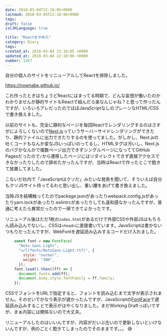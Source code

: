 ```yaml
---
date: 2018-03-04T22:10:05+0900
lastmod: 2018-03-04T22:10:06+0900
tags: 
draft: false
isCJKLanguage: true

title: "Reactをやめた"
category: Diary
tags: 
created_at: 2018-03-04 22:10:05 +0900
updated_at: 2018-03-04 22:10:06 +0900
number: 1267
---
```


自分の個人のサイトをリニューアルしてReactを排除しました。

https://nownabe.github.io/

これ作ったときはちょうどReactにはまってる時期で、どんな妄想が働いたのかわかりませんが静的サイトもReactで組んだら楽なんじゃね？と思って作ったんですが、いろいろアレだったのでほぼJavaScriptなしのプレーンなHTML/CSSで書き換えました。

以前のサイトも、完全に静的なページを毎回Reactでレンダリングするのはさすがによろしくないので[Next.js](https://github.com/zeit/next.js/)っていうサーバーサイドレンダリングができたり、静的ファイルに出力できたりするのを使ってました。がしかし、Next.jsの吐くコードもなんか変なJSいっぱいのってるし、HTMLタグは汚いし、Next.jsのバグかなんかで複数ページ出力できずシングルページになっててGitHub Pagesだったので`/`から遷移したページにはリダイレクトできず直接アクセスできなかったりしたので辞めたかったんですが、当時はReactで作ったとこで飽きて放置してました。

こないだ社内で「JavaScriptはクソだ」みたいな発表を聞いて、そういえば自分もクソJSサイト持ってるわと思い出し、重い腰をあげて書き換えました。

当時JSを結構触ってたのでpackage.jsonがあったりwebpack.config.jsがあったりyarn.lockがあったり.eslintrcがあったりしても違和感なかったんですが、普通に考えたら異常だったので一掃できてよかったです。

リニューアル後はただ1枚の`index.html`があるだけで外部CSSや外部JSはもちろん読み込んでないし、CSSは`<head>`に直接書いています。JavaScriptは書かないつもりだったんですが、WebFontを遅延読み込みするコードだけ入れました。

```js
    const font = new FontFace(
      "Noto Sans Light",
      "url(fonts/NotoSans-Light.ttf)", {
        style: "normal",
        weight: "300",
      });
    font.load().then((ff) => {
      document.fonts.add(ff);
      document.body.style.fontFamily = ff.family;
    });
```

CSSでフォントをURLで指定すると、フォントを読み込むまで文字が表示されません。そのせいでかなり表示が遅かったんですが、JavaScriptの[FontFace](https://developer.mozilla.org/en-US/docs/Web/API/FontFace)で遅延読み込みすることで表示がはやくなりました。まだWorking Draftっぽいですが、まぁ内容には関係ないので大丈夫。

リニューアルしたのはいいんですが、内容がだいぶ古いので更新しないといけないんですが、例のごとく飽きてしまったのでそのままです。。。 :sweat_smile: 
